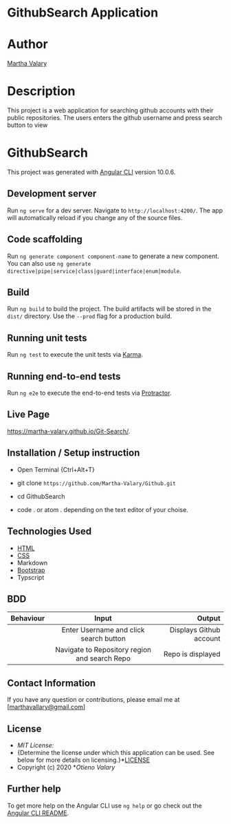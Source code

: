 # GithubSearch Application

# Author 
[Martha Valary](https://github.com/Martha-Valary/Github)

# Description
This project is a web application for searching github accounts with their public repositories. The users enters the github username and press search button to view
# GithubSearch

This project was generated with [Angular CLI](https://github.com/angular/angular-cli) version 10.0.6.

## Development server

Run `ng serve` for a dev server. Navigate to `http://localhost:4200/`. The app will automatically reload if you change any of the source files.

## Code scaffolding

Run `ng generate component component-name` to generate a new component. You can also use `ng generate directive|pipe|service|class|guard|interface|enum|module`.

## Build

Run `ng build` to build the project. The build artifacts will be stored in the `dist/` directory. Use the `--prod` flag for a production build.

## Running unit tests

Run `ng test` to execute the unit tests via [Karma](https://karma-runner.github.io).

## Running end-to-end tests

Run `ng e2e` to execute the end-to-end tests via [Protractor](http://www.protractortest.org/).

## Live Page 
https://martha-valary.github.io/Git-Search/.
## Installation / Setup instruction
* Open Terminal {Ctrl+Alt+T}

* git clone ```https://github.com/Martha-Valary/Github.git```

* cd GithubSearch
* code . or atom . depending on the text editor of your choise.

## Technologies Used

* [HTML](https://developer.mozilla.org/en-US/docs/Web/HTML)
* [CSS](https://developer.mozilla.org/en-US/docs/Web/CSS)
* Markdown
* [Bootstrap](https://getbootstrap.com/docs/4.5/getting-started/introduction/)
* Typscript



## BDD
| Behaviour      | Input        | Output       |
| :------------- | :----------: | -----------: |
|  |      Enter Username and click search button | Displays Github account |
|   | Navigate to Repository region and search Repo| Repo is displayed|

 

## Contact Information 

If you have any question or contributions, please email me at [marthavallary@gmail.com]

## License
* *MIT License:*
* {Determine the license under which this application can be used.  See below for more details on licensing.}*[LICENSE](LICENSE)
* Copyright (c) 2020 **Otieno Valary*

## Further help

To get more help on the Angular CLI use `ng help` or go check out the [Angular CLI README](https://github.com/angular/angular-cli/blob/master/README.md).
